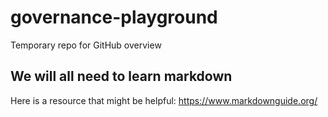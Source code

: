 # governance-playground
Temporary repo for GitHub overview

## We will all need to learn markdown
Here is a resource that might be helpful: https://www.markdownguide.org/
